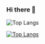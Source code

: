 ### Hi there 👋

<!--
**codechini/codechini** is a ✨ _special_ ✨ repository because its `README.md` (this file) appears on your GitHub profile.

Here are some ideas to get you started:

- 🔭 I’m currently working on ...
- 🌱 I’m currently learning ...
- 👯 I’m looking to collaborate on ...
- 🤔 I’m looking for help with ...
- 💬 Ask me about ...
- 📫 How to reach me: ...
- 😄 Pronouns: ...
- ⚡ Fun fact: ...
-->

![Top Langs](https://github-readme-stats.vercel.app/api/top-langs/?username=codechini&size_weight=0.5&count_weight=0.5&theme=onedark)

[![Top Langs](https://github-readme-stats.vercel.app/api/top-langs/?username=codechini&layout=pie)](https://github.com/anuraghazra/github-readme-stats)
